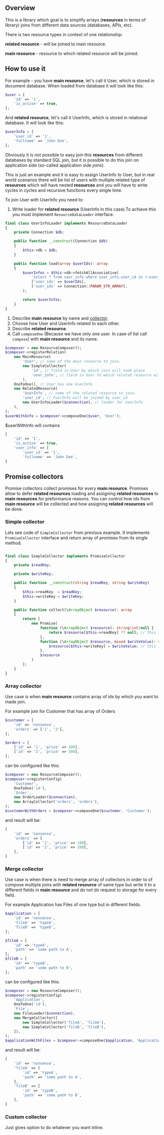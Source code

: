 ## Overview
This is a library which goal is to simplify arrays (**resources** in terms of library) joins from different data sources (databases, APIs, etc).

There is two resource types in context of one relationship:

**related resource** - will be joined to main resource.

**main resource** - resource to which related resource will be joined.

## How to use it
For example - you have **main resource**, let's call it User, which is stored in document database.
When loaded from database it will look like this: 
```php
$user = [
    'id' => '1',
    'is_active' => true,
];
```

And **related resource**, let's call it UserInfo, which is stored in relational database.
It will look like this:
```php
$userInfo = [
    'user_id' => '1',
    'fullname' => 'John Doe',
];
```
Obviously it is not possible to easy join this **resources** from different databases by standard SQL join, but it is possible to do this join on application side (so-called application side joins).

This is just an example and it is easy to assign UserInfo to User, but in real world scenarios there will be list of users with multiple related type of **resources** which will have nested **resources** and you will have to write cycles in cycles and recursive functions every single time.

To join User with UserInfo you need to:

1. Write loader for **related resource** (UserInfo in this case).To achieve this you must implement `ResourceDataLoader` interface.
```php
final class UserInfoLoader implements ResourceDataLoader
{
    private Connection $db;

    public function __construct(Connection $db)
    {
        $this->db = $db;
    }

    public function load(array $userIds): array
    {
        $userInfos = $this->db->fetchAllAssociative(
            'select * from user_info where user_info.user_id in (:user_ids)',
            ['user_ids' => $userIds],
            ['user_ids' => Connection::PARAM_STR_ARRAY],
        );

        return $userInfos;
    }
}
```
1. Describe **main resource** by name and [collector](#promise-collectors).
2. Choose how User and UserInfo related to each other.
3. Describe **related resource**. 
4. Call `composeOne` (Because we have only one user. In case of list call `compose`) with **main resource** and its name.
```php
$composer = new ResourceComposer();
$composer->registerRelation(
    new MainResource(
        'User', // name of the main resource to join.
        new SimpleCollector(
            'id', // field in User by which join will took place
            'user_info', // field in User to which related resource will be written
        ),
    OneToOne(), // User has one UserInfo
    new RelatedResource(
        'UserInfo', // name of the related resource to join.
        'user_id', // UserInfo will be joined by user_id
        new UserInfoLoader($connection), // loader for UserInfo
    ),
);
$userWithInfo = $composer->composeOne($user, 'User');
```
$userWithInfo will contains
```php
[
    'id' => '1',
    'is_active' => true,
    'user_info' => [
        'user_id' => '1',
        'fullname' => 'John Doe',
]
```

## Promise collectors

Promise collectors collect promises for every **main resource**. Promises allow to defer **related resources** loading and assigning **related resources** to **main resources** for preformance reasons.
You can control how ids from **main resource** will be collected and how assigning **related resources** will be done.

### Simple collector
Lets see code of `SimpleCollector` from previous example. It implements `PromiseCollector` interface and return array of promises from its single method.
```php

final class SimpleCollector implements PromiseCollector
{
    private $readKey;

    private $writeKey;

    public function __construct(string $readKey, string $writeKey)
    {
        $this->readKey  = $readKey;
        $this->writeKey = $writeKey;
    }

    public function collect(\ArrayObject $resource): array
    {
        return [
            new Promise(
                function (\ArrayObject $resource): string|int|null {
                    return $resource[$this->readKey] ?? null; // this is how id from main resource will be collected
                },
                function (\ArrayObject $resource, mixed $writeValue): void {
                    $resource[$this->writeKey] = $writeValue; // this is how related resource will be written to main resource
                },
                $resource
            )
        ];
    }
}
```

### Array collector
Use case is when **main resource** contains array of ids by which you want to made join.

For example join for Customer that has array of Orders
```php
$customer = [
    'id' => 'nonsense',
    'orders' => ['1', '2'],
];

$orders = [
    ['id' => '1', 'price' => 100],
    ['id' => '2', 'price' => 200],
];
```
can be configured like this:
```php
$composer = new ResourceComposer();
$composer->registerConfig(
    'Customer',
    OneToOne('id'),
    'Order',
    new OrderLoader($connection),
    new ArrayCollector('orders', 'orders'),
);
$customerWithOrders = $composer->composeOne($customer, 'Customer');
```
and result will be:
```php
[
    'id' => 'nonsense',
    'orders' => [
        ['id' => '1', 'price' => 100],
        ['id' => '2', 'price' => 200],
    ],
]
```

### Merge collector
Use case is when there is need to merge array of collectors in order to of compose multiple joins with **related resource** of same type but write it to a different fields in **main resource** and do not do request to storage for every field.

For example Application has Files of one type but in different fields.
```php
$application = [
    'id' => 'nonsense',
    'fileA' => 'typeA',
    'fileB' => 'typeB',
];

$fileA = [
    'id' => 'typeA',
    'path' => 'some path to A',
];
$fileB = [
    'id' => 'typeB',
    'path' => 'some path to B',
];
```
can be configured like this:
```php
$composer = new ResourceComposer();
$composer->registerConfig(
    'Application',
    OneToOne('id'),
    'File',
    new FileLoader($connection),
    new MergeCollector([
        new SimpleCollector('fileA', 'fileA'),
        new SimpleCollector('fileB', 'fileB'),
    ]),
);
$applicationWithFiles = $composer->composeOne($application, 'Application');
```
and result will be:
```php
[
    'id' => 'nonsense',
    'fileA' => [
        'id' => 'typeA',
        'path' => 'some path to A',
    ],
    'fileB' => [
        'id' => 'typeB',
        'path' => 'some path to B',
    ],
]
```

### Custom collector
Just gives option to do whatever you want inline.
